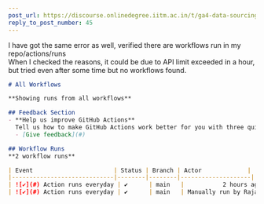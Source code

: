 ```yaml
---
post_url: https://discourse.onlinedegree.iitm.ac.in/t/ga4-data-sourcing-discussion-thread-tds-jan-2025/165959/191
reply_to_post_number: 45
---
```

I have got the same error as well, verified there are workflows run in my repo/actions/runs  
When I checked the reasons, it could be due to API limit exceeded in a hour, but tried even after some time but no workflows found.

```markdown
# All Workflows

**Showing runs from all workflows**

## Feedback Section
- **Help us improve GitHub Actions**  
  Tell us how to make GitHub Actions work better for you with three quick questions.  
  - [Give feedback](#)

## Workflow Runs
**2 workflow runs**

| Event                       | Status | Branch | Actor             |
|-----------------------------|--------|--------|--------------------|
| ![✔️](#) Action runs everyday | ✔️      | main   |           2 hours ago    | 15s |
| ![✔️](#) Action runs everyday | ✔️      | main   | Manually run by Rajalakshmi12 | 2 hours ago | 146s |
```